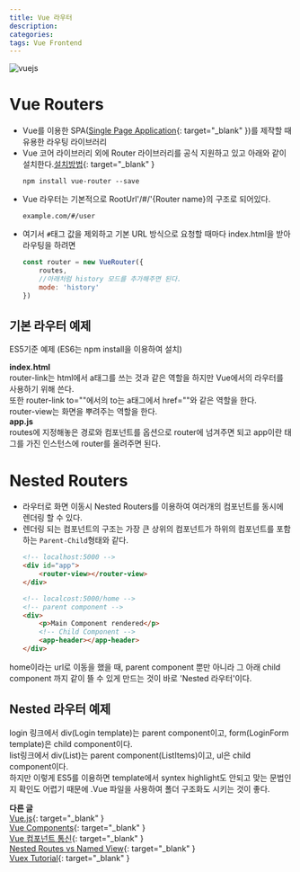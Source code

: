 ```yaml
---
title: Vue 라우터
description: 
categories: 
tags: Vue Frontend
---
```



![vuejs](https://i.ytimg.com/vi/DsuTwV0jwaY/maxresdefault.jpg)

# Vue Routers

* Vue를 이용한 SPA([Single Page Application](https://www.codeschool.com/beginners-guide-to-web-development/single-page-applications){: target="_blank" })를 제작할 때 유용한 라우팅 라이브러리
* Vue 코어 라이브러리 외에 Router 라이브러리를 공식 지원하고 있고 아래와 같이 설치한다.[설치방법](https://router.vuejs.org/en/installation.html){: target="_blank" }
    ```
    npm install vue-router --save
    ```
* Vue 라우터는 기본적으로 RootUrl'/#/'{Router name}의 구조로 되어있다.
    ```
    example.com/#/user
    ```
* 여기서 `#`태그 값을 제외하고 기본 URL 방식으로 요청할 때마다 index.html을 받아 라우팅을 하려면
    ```javascript
    const router = new VueRouter({
        routes,
        //아래처럼 history 모드를 추가해주면 된다.
        mode: 'history'
    })
    ```

## 기본 라우터 예제

ES5기준 예제 (ES6는 npm install을 이용하여 설치)
<script src="https://gist.github.com/groovypark/2d2fce589dfefed4dd3f6d11c7a87510.js"></script>

**index.html**<br/>
router-link는 html에서 a태그를 쓰는 것과 같은 역할을 하지만 Vue에서의 라우터를 사용하기 위해 쓴다.<br/>
또한 router-link to=""에서의 to는 a태그에서 href=""와 같은 역할을 한다.<br/>
router-view는 화면을 뿌려주는 역할을 한다.<br/>
**app.js**<br/>
routes에 지정해놓은 경로와 컴포넌트를 옵션으로 router에 넘겨주면 되고 app이란 태그를 가진 인스턴스에 router를 올려주면 된다.

# Nested Routers

* 라우터로 화면 이동시 Nested Routers를 이용하여 여러개의 컴포넌트를 동시에 렌더링 할 수 있다.
* 렌더링 되는 컴포넌트의 구조는 가장 큰 상위의 컴포넌트가 하위의 컴포넌트를 포함하는 `Parent-Child`형태와 같다.
    ```html
    <!-- localhost:5000 -->
    <div id="app">
        <router-view></router-view>
    </div>

    <!-- localcost:5000/home -->
    <!-- parent component -->
    <div>
        <p>Main Component rendered</p>
        <!-- Child Component -->
        <app-header></app-header>
    </div>
    ```
home이라는 url로 이동을 했을 때, parent component 뿐만 아니라 그 아래 child component 까지 같이 뜰 수 있게 만드는 것이 바로 'Nested 라우터'이다.

## Nested 라우터 예제

<script src="https://gist.github.com/groovypark/aa43d8cd58f4ce0ad7972d196f466fc3.js"></script>

login 링크에서 div(Login template)는 parent component이고, form(LoginForm template)은 child component이다.<br/>
list링크에서 div(List)는 parent component(ListItems)이고, ul은 child component이다.<br/>
하지만 이렇게 ES5를 이용하면 template에서 syntex highlight도 안되고 맞는 문법인지 확인도 어렵기 때문에 .Vue 파일을 사용하여 폴더 구조화도 시키는 것이 좋다.

**다른 글**  
[Vue.js](https://groovypark.github.io/2017/10/20/Vue.js-Instance/){: target="_blank" }  
[Vue Components](https://groovypark.github.io/2017/11/06/Vue-Components/){: target="_blank" }  
[Vue 컴포넌트 통신](https://groovypark.github.io/2017/11/07/Vue-%EC%BB%B4%ED%8F%AC%EB%84%8C%ED%8A%B8-%ED%86%B5%EC%8B%A0/){: target="_blank" }  
[Nested Routes vs Named View](https://groovypark.github.io/2018/01/22/Nested-Routes-vs-Named-View/){: target="_blank" }  
[Vuex Tutorial](https://groovypark.github.io/2018/02/08/Vuex-Tutorial/){: target="_blank" }  